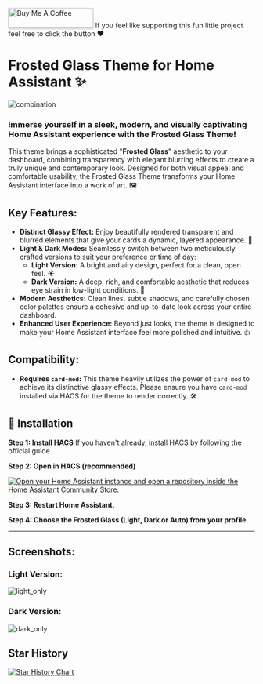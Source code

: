 <a href="https://www.buymeacoffee.com/wessamlauf" target="_blank"><img src="https://www.buymeacoffee.com/assets/img/custom_images/orange_img.png" alt="Buy Me A Coffee" style="height: 41px !important;width: 174px !important;box-shadow: 0px 3px 2px 0px rgba(190, 190, 190, 0.5) !important;-webkit-box-shadow: 0px 3px 2px 0px rgba(190, 190, 190, 0.5) !important;" ></a>
If you feel like supporting this fun little project feel free to click the button ❤

# Frosted Glass Theme for Home Assistant ✨
![combination](https://github.com/user-attachments/assets/80d402d2-708c-40cb-887f-4c4d12cc729c)


### Immerse yourself in a sleek, modern, and visually captivating Home Assistant experience with the Frosted Glass Theme\!

This theme brings a sophisticated "**Frosted Glass**" aesthetic to your dashboard, combining transparency with elegant blurring effects to create a truly unique and contemporary look. Designed for both visual appeal and comfortable usability, the Frosted Glass Theme transforms your Home Assistant interface into a work of art. 🖼️

## **Key Features:**

  * **Distinct Glassy Effect:** Enjoy beautifully rendered transparent and blurred elements that give your cards a dynamic, layered appearance. 🌟
  * **Light & Dark Modes:** Seamlessly switch between two meticulously crafted versions to suit your preference or time of day: 
      * **Light Version:** A bright and airy design, perfect for a clean, open feel. ☀️
      * **Dark Version:** A deep, rich, and comfortable aesthetic that reduces eye strain in low-light conditions. 🌙
  * **Modern Aesthetics:** Clean lines, subtle shadows, and carefully chosen color palettes ensure a cohesive and up-to-date look across your entire dashboard.
  * **Enhanced User Experience:** Beyond just looks, the theme is designed to make your Home Assistant interface feel more polished and intuitive. 👍

## **Compatibility:**

  * **Requires `card-mod`:** This theme heavily utilizes the power of `card-mod` to achieve its distinctive glassy effects. Please ensure you have `card-mod` installed via HACS for the theme to render correctly. 🛠️


## 🚀 Installation

**Step 1: Install HACS**
If you haven't already, install HACS by following the official guide.

**Step 2: Open in HACS (recommended)** 

[![Open your Home Assistant instance and open a repository inside the Home Assistant Community Store.](https://my.home-assistant.io/badges/hacs_repository.svg)](https://my.home-assistant.io/redirect/hacs_repository/?owner=WessamLauf&repository=homeassistant-frosted-glass-themes&category=theme) 

**Step 3: Restart Home Assistant.**

**Step 4: Choose the Frosted Glass (Light, Dark or Auto) from your profile.**

-----

## **Screenshots:**

### Light Version:
![light_only](https://github.com/user-attachments/assets/f4255065-c137-4a90-a7d1-f49ebd33870c)


### Dark Version:
![dark_only](https://github.com/user-attachments/assets/e4686ecb-4ff8-476c-ab03-f90330ba2f74)

## Star History

[![Star History Chart](https://api.star-history.com/svg?repos=wessamlauf/homeassistant-frosted-glass-themes&type=Date)](https://www.star-history.com/#wessamlauf/homeassistant-frosted-glass-themes&Date)
